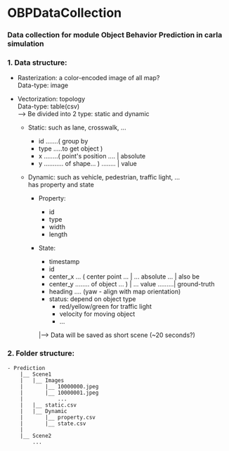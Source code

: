 # OBPDataCollection
### Data collection for module Object Behavior Prediction in carla simulation

### 1. Data structure:

* Rasterization: a color-encoded image of all map? <br>
  Data-type: image


* Vectorization: topology <br>
  Data-type: table(csv) <br>
--> Be divided into 2 type: static and dynamic <br> 

  * Static: such as lane, crosswalk, ... <br>
    * id .......( group by <br>
    * type .....to get object ) <br>
    * x ........( point's position .... | absolute <br>
    * y ........... of shape... ) ........ | value <br>
    
  * Dynamic: such as vehicle, pedestrian, traffic light, ... <br>
  has property and state <br>
    * Property:
      * id
      * type
      * width
      * length
    * State:
      * timestamp
      * id
      * center_x ... ( center point ... | ... absolute ... | also be
      * center_y ........ of object ... ) | ... value .........| ground-truth
      * heading .... (yaw - align with map orientation)
      * status: depend on object type
        * red/yellow/green for traffic light
        * velocity for moving object
        * ... <br>
      
      |--> Data will be saved as short scene (~20 seconds?)

### 2. Folder structure:
```
- Prediction
    |__ Scene1
    |   |__ Images
    |       |__ 10000000.jpeg
    |       |__ 10000001.jpeg
    |           ...
    |   |__ static.csv
    |   |__ Dynamic
    |       |__ property.csv
    |       |__ state.csv
    |
    |__ Scene2
        ...
```
  